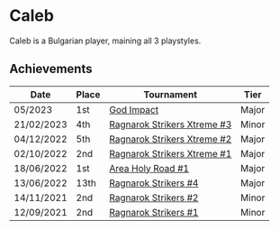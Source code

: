 # Caleb

Caleb is a Bulgarian player, maining all 3 playstyles.

## Achievements

|Date|Place|Tournament|Tier|
|-|-|-|-|
| 05/2023 | 1st | [God Impact](/inapedia/tournaments/misc/godimpact.md) | Major |
| 21/02/2023 | 4th | [Ragnarok Strikers Xtreme #3](/inapedia/tournaments/ragna/ragnax3.md) | Minor |
| 04/12/2022 | 5th | [Ragnarok Strikers Xtreme #2](/inapedia/tournaments/ragna/ragnax2.md) | Major |
| 02/10/2022 | 2nd | [Ragnarok Strikers Xtreme #1](/inapedia/tournaments/ragna/ragnax1.md) | Major |
| 18/06/2022 | 1st | [Area Holy Road #1](/inapedia/tournaments/misc/holyroad1.md) | Major |
| 13/06/2022 | 13th | [Ragnarok Strikers #4](/inapedia/tournaments/ragna/ragna4.md) | Major |
| 14/11/2021 | 2nd | [Ragnarok Strikers #2](/inapedia/tournaments/ragna/ragna2.md) | Minor |
| 12/09/2021 | 2nd | [Ragnarok Strikers #1](/inapedia/tournaments/ragna/ragna1.md) | Minor |
